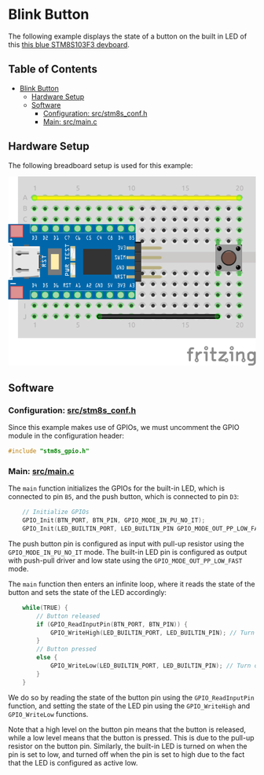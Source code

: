 # Blink Button

The following example displays the state of a button on the built in LED of this [this blue STM8S103F3 devboard](https://www.aliexpress.com/item/1005004514078858.html?spm=a2g0o.productlist.main.7.5b6f20c9INeEUu&algo_pvid=e4ea4e0a-c28e-4b91-895d-2a02f8af5d90&algo_exp_id=e4ea4e0a-c28e-4b91-895d-2a02f8af5d90-3&pdp_ext_f=%7B%22sku_id%22%3A%2212000029432042609%22%7D&pdp_npi=2%40dis%21EUR%211.31%211.31%21%21%21%21%21%40211bf3f116631655842315357d071d%2112000029432042609%21sea&curPageLogUid=TCv6XDktNh7d).

## Table of Contents <!-- omit in toc -->

- [Blink Button](#blink-button)
	- [Hardware Setup](#hardware-setup)
	- [Software](#software)
		- [Configuration: src/stm8s_conf.h](#configuration-srcstm8s_confh)
		- [Main: src/main.c](#main-srcmainc)

## Hardware Setup

The following breadboard setup is used for this example:

![setup](docs/setup.png)

## Software

### Configuration: [src/stm8s_conf.h](src/stm8s_conf.h)

Since this example makes use of GPIOs, we must uncomment the GPIO module in the configuration header:

```c
#include "stm8s_gpio.h"
```

### Main: [src/main.c](src/main.c)

The `main` function initializes the GPIOs for the built-in LED, which is connected to pin `B5`, and the push button, which is connected to pin `D3`:

```c
	// Initialize GPIOs
	GPIO_Init(BTN_PORT, BTN_PIN, GPIO_MODE_IN_PU_NO_IT);
	GPIO_Init(LED_BUILTIN_PORT, LED_BUILTIN_PIN GPIO_MODE_OUT_PP_LOW_FAST); // Built-in LED, Output, Push Pull, Low
```

The push button pin is configured as input with pull-up resistor using the `GPIO_MODE_IN_PU_NO_IT` mode. The built-in LED pin is configured as output with push-pull driver and low state using the `GPIO_MODE_OUT_PP_LOW_FAST` mode.

The `main` function then enters an infinite loop, where it reads the state of the button and sets the state of the LED accordingly:

```c
	while(TRUE) {
		// Button released
		if (GPIO_ReadInputPin(BTN_PORT, BTN_PIN)) {
			GPIO_WriteHigh(LED_BUILTIN_PORT, LED_BUILTIN_PIN); // Turn off LED
		}
		// Button pressed
		else {
			GPIO_WriteLow(LED_BUILTIN_PORT, LED_BUILTIN_PIN); // Turn on LED
		}
	}
```

We do so by reading the state of the button pin using the `GPIO_ReadInputPin` function, and setting the state of the LED pin using the `GPIO_WriteHigh` and `GPIO_WriteLow` functions.

Note that a high level on the button pin means that the button is released, while a low level means that the button is pressed. This is due to the pull-up resistor on the button pin. Similarly, the built-in LED is turned on when the pin is set to low, and turned off when the pin is set to high due to the fact that the LED is configured as active low.

